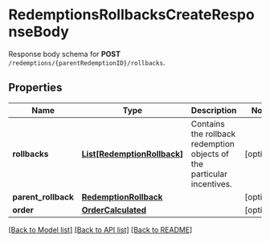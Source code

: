 # RedemptionsRollbacksCreateResponseBody

Response body schema for **POST** `/redemptions/{parentRedemptionID}/rollbacks`.

## Properties

Name | Type | Description | Notes
------------ | ------------- | ------------- | -------------
**rollbacks** | [**List[RedemptionRollback]**](RedemptionRollback.md) | Contains the rollback redemption objects of the particular incentives. | [optional] 
**parent_rollback** | [**RedemptionRollback**](RedemptionRollback.md) |  | [optional] 
**order** | [**OrderCalculated**](OrderCalculated.md) |  | [optional] 

[[Back to Model list]](../README.md#documentation-for-models) [[Back to API list]](../README.md#documentation-for-api-endpoints) [[Back to README]](../README.md)


